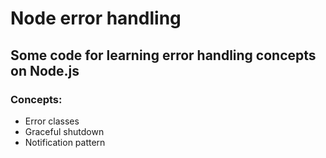 # Node error handling

## Some code for learning error handling concepts on Node.js

### Concepts:

- Error classes
- Graceful shutdown
- Notification pattern
